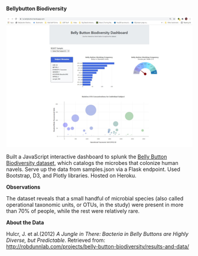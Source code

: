 **Bellybutton Biodiversity**

![](media/Bellybutton_Biodiversity_Screenshot.jpg)

Built a JavaScript interactive dashboard to splunk the [Belly Button
Biodiversity
dataset](http://robdunnlab.com/projects/belly-button-biodiversity/), which
catalogs the microbes that colonize human navels. Serve up the data from
samples.json via a Flask endpoint. Used Bootstrap, D3, and Plotly libraries.
Hosted on Heroku.

**Observations**

The dataset reveals that a small handful of microbial species (also called
operational taxonomic units, or OTUs, in the study) were present in more than
70% of people, while the rest were relatively rare.

**About the Data**

Hulcr, J. et al.(2012) *A Jungle in There: Bacteria in Belly Buttons are Highly
Diverse, but Predictable*. Retrieved from:
<http://robdunnlab.com/projects/belly-button-biodiversity/results-and-data/>
